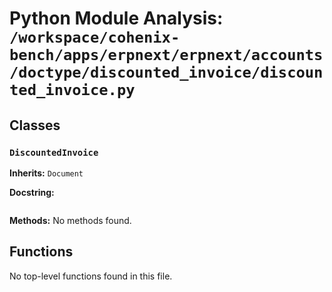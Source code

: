 # Python Module Analysis: `/workspace/cohenix-bench/apps/erpnext/erpnext/accounts/doctype/discounted_invoice/discounted_invoice.py`

## Classes

### `DiscountedInvoice`
**Inherits:** `Document`


**Docstring:**
```

```

**Methods:**
No methods found.




## Functions

No top-level functions found in this file.
